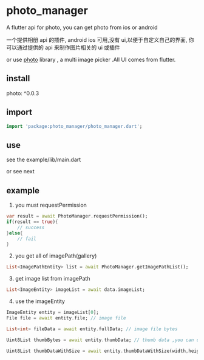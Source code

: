 # photo_manager

A flutter api for photo, you can get photo from ios or android

一个提供相册 api 的插件, android ios 可用,没有 ui,以便于自定义自己的界面, 你可以通过提供的 api 来制作图片相关的 ui 或插件

or use [photo](https://pub.dartlang.org/packages/photo) library , a multi image picker .All UI comes from flutter.

## install

photo: ^0.0.3

## import

```dart
import 'package:photo_manager/photo_manager.dart';
```

## use

see the example/lib/main.dart

or see next

## example

1. you must requestPermission

```dart
var result = await PhotoManager.requestPermission();
if(result == true){
    // success
}else{
    // fail
}
```

2. you get all of imagePath(gallery)

```dart
List<ImagePathEntity> list = await PhotoManager.getImagePathList();
```

3. get image list from imagePath

```dart
List<ImageEntity> imageList = await data.imageList;
```

4. use the imageEntity

```dart
ImageEntity entity = imageList[0];
File file = await entity.file; // image file

List<int> fileData = await entity.fullData; // image file bytes

Uint8List thumbBytes = await entity.thumbData; // thumb data ,you can use Image.memory(thumbBytes); size is 64px*64px;

Uint8List thumbDataWithSize = await entity.thumbDataWithSize(width,height); //Just like thumbnails, you can specify your own size. unit is px;
```
